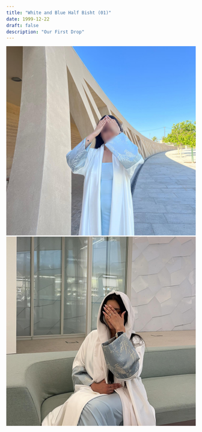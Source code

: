 ```yaml
---
title: "White and Blue Half Bisht (01)"
date: 1999-12-22
draft: false
description: "Our First Drop"
---
```


![Example](img/2024-06-04_22-37-29_UTC_1.jpg "Image caption")
![Example](img\2024-06-04_22-38-18_UTC_2.jpg "Image caption")
